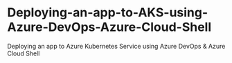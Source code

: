 # Deploying-an-app-to-AKS-using-Azure-DevOps-Azure-Cloud-Shell
Deploying an app to Azure Kubernetes Service using Azure DevOps &amp; Azure Cloud Shell
